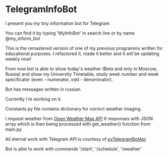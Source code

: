 # TelegramInfoBot
I present you my tiny information bot for Telegram

You can find it by typing 'MyInfoBot' in search line or by name @my_inform_bot

This is the remastered version of one of my previous programms written for educational purposes. I refactored it, made it better and it will be updating weekly now!

From now bot is able to show today's weather (Beta and only in Moscow, Russia) and show my University Timetable, study week number and week specificator (even - numerator, odd - denominator). 

Bot has messages written in russian. 

Currently i'm working on it.


Constants.py file contains dictionary for correct weather imaging. 

I request weather from [Open Weather Map API](https://openweathermap.org/api)
It responses with JSON array which is then being processed with get_weather() function from main.py

All eternal work with Telegram API is courtesy of [pyTelegramBotApi](https://github.com/eternnoir/pyTelegramBotAPI)

Bot is able to work with commands '/start', '/schedule', '/weather'
